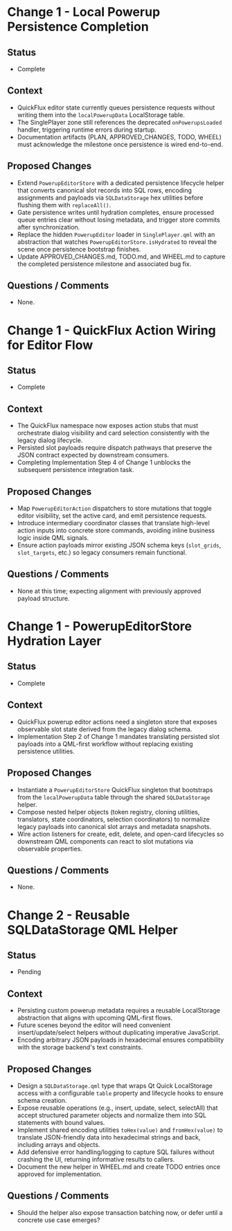 # Change 1 - Local Powerup Persistence Completion
## Status
- Complete
## Context
- QuickFlux editor state currently queues persistence requests without writing them into the `localPowerupData` LocalStorage table.
- The SinglePlayer zone still references the deprecated `onPowerupsLoaded` handler, triggering runtime errors during startup.
- Documentation artifacts (PLAN, APPROVED_CHANGES, TODO, WHEEL) must acknowledge the milestone once persistence is wired end-to-end.
## Proposed Changes
- Extend `PowerupEditorStore` with a dedicated persistence lifecycle helper that converts canonical slot records into SQL rows, encoding assignments and payloads via `SQLDataStorage` hex utilities before flushing them with `replaceAll()`.
- Gate persistence writes until hydration completes, ensure processed queue entries clear without losing metadata, and trigger store commits after synchronization.
- Replace the hidden `PowerupEditor` loader in `SinglePlayer.qml` with an abstraction that watches `PowerupEditorStore.isHydrated` to reveal the scene once persistence bootstrap finishes.
- Update APPROVED_CHANGES.md, TODO.md, and WHEEL.md to capture the completed persistence milestone and associated bug fix.
## Questions / Comments
- None.

# Change 1 - QuickFlux Action Wiring for Editor Flow
## Status
- Complete
## Context
- The QuickFlux namespace now exposes action stubs that must orchestrate dialog visibility and card selection consistently with the legacy dialog lifecycle.
- Persisted slot payloads require dispatch pathways that preserve the JSON contract expected by downstream consumers.
- Completing Implementation Step 4 of Change 1 unblocks the subsequent persistence integration task.
## Proposed Changes
- Map `PowerupEditorAction` dispatchers to store mutations that toggle editor visibility, set the active card, and emit persistence requests.
- Introduce intermediary coordinator classes that translate high-level action inputs into concrete store commands, avoiding inline business logic inside QML signals.
- Ensure action payloads mirror existing JSON schema keys (`slot_grids`, `slot_targets`, etc.) so legacy consumers remain functional.
## Questions / Comments
- None at this time; expecting alignment with previously approved payload structure.

# Change 1 - PowerupEditorStore Hydration Layer
## Status
- Complete
## Context
- QuickFlux powerup editor actions need a singleton store that exposes observable slot state derived from the legacy dialog schema.
- Implementation Step 2 of Change 1 mandates translating persisted slot payloads into a QML-first workflow without replacing existing persistence utilities.
## Proposed Changes
- Instantiate a `PowerupEditorStore` QuickFlux singleton that bootstraps from the `localPowerupData` table through the shared `SQLDataStorage` helper.
- Compose nested helper objects (token registry, cloning utilities, translators, state coordinators, selection coordinators) to normalize legacy payloads into canonical slot arrays and metadata snapshots.
- Wire action listeners for create, edit, delete, and open-card lifecycles so downstream QML components can react to slot mutations via observable properties.
## Questions / Comments
- None.

# Change 2 - Reusable SQLDataStorage QML Helper
## Status
- Pending
## Context
- Persisting custom powerup metadata requires a reusable LocalStorage abstraction that aligns with upcoming QML-first flows.
- Future scenes beyond the editor will need convenient insert/update/select helpers without duplicating imperative JavaScript.
- Encoding arbitrary JSON payloads in hexadecimal ensures compatibility with the storage backend's text constraints.

## Proposed Changes
- Design a `SQLDataStorage.qml` type that wraps Qt Quick LocalStorage access with a configurable `table` property and lifecycle hooks to ensure schema creation.
- Expose reusable operations (e.g., insert, update, select, selectAll) that accept structured parameter objects and normalize them into SQL statements with bound values.
- Implement shared encoding utilities `toHex(value)` and `fromHex(value)` to translate JSON-friendly data into hexadecimal strings and back, including arrays and objects.
- Add defensive error handling/logging to capture SQL failures without crashing the UI, returning informative results to callers.
- Document the new helper in WHEEL.md and create TODO entries once approved for implementation.

## Questions / Comments
- Should the helper also expose transaction batching now, or defer until a concrete use case emerges?
